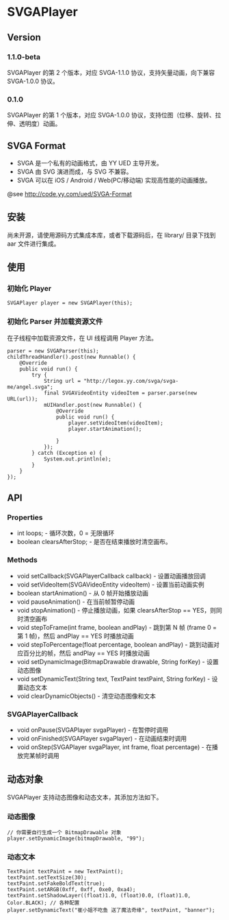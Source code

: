 # SVGAPlayer

## Version

### 1.1.0-beta

SVGAPlayer 的第 2 个版本，对应 SVGA-1.1.0 协议，支持矢量动画，向下兼容 SVGA-1.0.0 协议。

### 0.1.0

SVGAPlayer 的第 1 个版本，对应 SVGA-1.0.0 协议，支持位图（位移、旋转、拉伸、透明度）动画。

## SVGA Format

* SVGA 是一个私有的动画格式，由 YY UED 主导开发。
* SVGA 由 SVG 演进而成，与 SVG 不兼容。
* SVGA 可以在 iOS / Android / Web(PC/移动端) 实现高性能的动画播放。

@see http://code.yy.com/ued/SVGA-Format

## 安装

尚未开源，请使用源码方式集成本库，或者下载源码后，在 library/ 目录下找到 aar 文件进行集成。

## 使用

### 初始化 Player

```
SVGAPlayer player = new SVGAPlayer(this);
```

### 初始化 Parser 并加载资源文件

在子线程中加载资源文件，在 UI 线程调用 Player 方法。

```
parser = new SVGAParser(this);
childThreadHandler().post(new Runnable() {
    @Override
    public void run() {
        try {
            String url = "http://legox.yy.com/svga/svga-me/angel.svga";
            final SVGAVideoEntity videoItem = parser.parse(new URL(url));
            mUIHandler.post(new Runnable() {
                @Override
                public void run() {
                    player.setVideoItem(videoItem);
                    player.startAnimation();

                }
            });
        } catch (Exception e) {
            System.out.println(e);
        }
    }
});
```

## API

### Properties
* int loops; - 循环次数，0 = 无限循环
* boolean clearsAfterStop; - 是否在结束播放时清空画布。

### Methods
* void setCallback(SVGAPlayerCallback callback) - 设置动画播放回调
* void setVideoItem(SVGAVideoEntity videoItem) - 设置当前动画实例
* boolean startAnimation() - 从 0 帧开始播放动画
* void pauseAnimation() - 在当前帧暂停动画
* void stopAnimation() - 停止播放动画，如果 clearsAfterStop == YES，则同时清空画布
* void stepToFrame(int frame, boolean andPlay) - 跳到第 N 帧 (frame 0 = 第 1 帧)，然后 andPlay == YES 时播放动画
* void stepToPercentage(float percentage, boolean andPlay) - 跳到动画对应百分比的帧，然后 andPlay == YES 时播放动画
* void setDynamicImage(BitmapDrawable drawable, String forKey) - 设置动态图像
* void setDynamicText(String text, TextPaint textPaint, String forKey) - 设置动态文本
* void clearDynamicObjects() - 清空动态图像和文本

### SVGAPlayerCallback

* void onPause(SVGAPlayer svgaPlayer) - 在暂停时调用
* void onFinished(SVGAPlayer svgaPlayer) - 在动画结束时调用
* void onStep(SVGAPlayer svgaPlayer, int frame, float percentage) - 在播放完某帧时调用

## 动态对象

SVGAPlayer 支持动态图像和动态文本，其添加方法如下。

### 动态图像

```
// 你需要自行生成一个 BitmapDrawable 对象
player.setDynamicImage(bitmapDrawable, "99");
```

### 动态文本

```
TextPaint textPaint = new TextPaint();
textPaint.setTextSize(30);
textPaint.setFakeBoldText(true);
textPaint.setARGB(0xff, 0xff, 0xe0, 0xa4);
textPaint.setShadowLayer((float)1.0, (float)0.0, (float)1.0, Color.BLACK); // 各种配置
player.setDynamicText("崔小姐不吃鱼 送了魔法奇缘", textPaint, "banner");
```